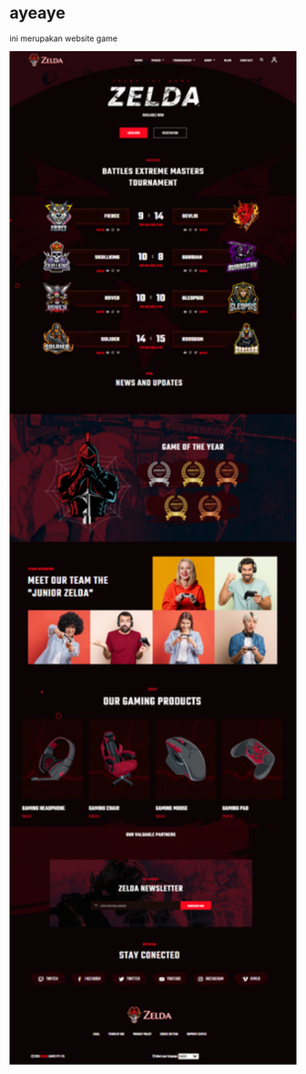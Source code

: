 # ayeaye
ini merupakan website game
<div align="center">
    <img src="/assets/Game.png" width="800px"</img>
</div>
